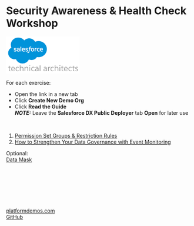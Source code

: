 # Security Awareness & Health Check Workshop

<img src="https://github.com/bmc-sf/Workshop-Mfg-Automation/blob/main/Salesforce_Technical_Architects_Logo.png" alt="alt text" width="200" height="100">
<!-- https://c1.sfdcstatic.com/content/dam/web/en_us/www/images/home/logo-salesforce.svg -->


For each exercise:
* Open the link in a new tab
* Click **Create New Demo Org**
* Click **Read the Guide**</br>
***NOTE:***  Leave the **Salesforce DX Public Deployer** tab **Open** for later use
<br/>

1. [Permission Set Groups & Restriction Rules](https://www.platformdemos.com/s/demo/a0g4p000004hejUAAQ/permission-set-groups-restriction-rules)
2. [How to Strengthen Your Data Governance with Event Monitoring](https://www.platformdemos.com/s/demo/a0g4p0000040sqnAAA/how-to-strengthen-your-data-governance-with-event-monitoring)




Optional:</br>
[Data Mask](https://www.platformdemos.com/s/demo/a0g4p0000040dOzAAI/data-mask)
<br/>
<!--
***NOTE:***  [Use ***this*** Guide]()
<br/>
-->


<br/><br/><br/>
------------------------
[platformdemos.com](https://platformdemos.com)<br/>
[GitHub](https://github.com/bmc-sf/Workshop-Security)<br/>
